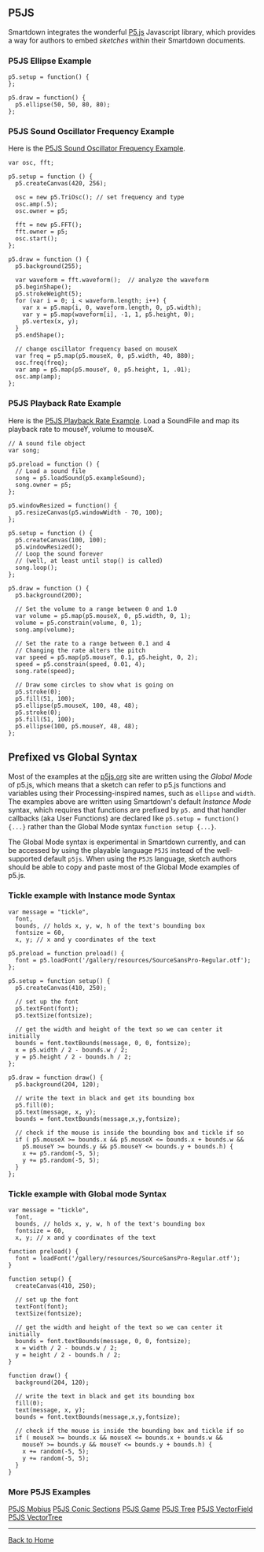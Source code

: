 ## P5JS

Smartdown integrates the wonderful [P5.js](https://p5js.org/) Javascript library, which provides a way for authors to embed *sketches* within their Smartdown documents.


### P5JS Ellipse Example


```p5js/playable
p5.setup = function() {
};

p5.draw = function() {
  p5.ellipse(50, 50, 80, 80);
};
```


### P5JS Sound Oscillator Frequency Example

Here is the [P5JS Sound Oscillator Frequency Example](https://p5js.org/examples/examples/Sound_Oscillator_Frequency.php).

```p5js/playable
var osc, fft;

p5.setup = function () {
  p5.createCanvas(420, 256);

  osc = new p5.TriOsc(); // set frequency and type
  osc.amp(.5);
  osc.owner = p5;

  fft = new p5.FFT();
  fft.owner = p5;
  osc.start();
};

p5.draw = function () {
  p5.background(255);

  var waveform = fft.waveform();  // analyze the waveform
  p5.beginShape();
  p5.strokeWeight(5);
  for (var i = 0; i < waveform.length; i++) {
    var x = p5.map(i, 0, waveform.length, 0, p5.width);
    var y = p5.map(waveform[i], -1, 1, p5.height, 0);
    p5.vertex(x, y);
  }
  p5.endShape();

  // change oscillator frequency based on mouseX
  var freq = p5.map(p5.mouseX, 0, p5.width, 40, 880);
  osc.freq(freq);
  var amp = p5.map(p5.mouseY, 0, p5.height, 1, .01);
  osc.amp(amp);
};
```


### P5JS Playback Rate Example

Here is the [P5JS Playback Rate Example](https://p5js.org/examples/examples/Sound_Playback_Rate.php). Load a SoundFile and map its playback rate to mouseY, volume to mouseX.


```p5js/playable
// A sound file object
var song;

p5.preload = function () {
  // Load a sound file
  song = p5.loadSound(p5.exampleSound);
  song.owner = p5;
};

p5.windowResized = function() {
  p5.resizeCanvas(p5.windowWidth - 70, 100);
};

p5.setup = function () {
  p5.createCanvas(100, 100);
  p5.windowResized();
  // Loop the sound forever
  // (well, at least until stop() is called)
  song.loop();
};

p5.draw = function () {
  p5.background(200);

  // Set the volume to a range between 0 and 1.0
  var volume = p5.map(p5.mouseX, 0, p5.width, 0, 1);
  volume = p5.constrain(volume, 0, 1);
  song.amp(volume);

  // Set the rate to a range between 0.1 and 4
  // Changing the rate alters the pitch
  var speed = p5.map(p5.mouseY, 0.1, p5.height, 0, 2);
  speed = p5.constrain(speed, 0.01, 4);
  song.rate(speed);

  // Draw some circles to show what is going on
  p5.stroke(0);
  p5.fill(51, 100);
  p5.ellipse(p5.mouseX, 100, 48, 48);
  p5.stroke(0);
  p5.fill(51, 100);
  p5.ellipse(100, p5.mouseY, 48, 48);
};
```


## Prefixed vs Global Syntax

Most of the examples at the [p5js.org](https://p5js.org) site are written using the *Global Mode* of p5.js, which means that a sketch can refer to p5.js functions and variables using their Processing-inspired names, such as `ellipse` and `width`. The examples above are written using Smartdown's default *Instance Mode* syntax, which requires that functions are prefixed by `p5.` and that handler callbacks (aka User Functions) are declared like `p5.setup = function() {...}` rather than the Global Mode syntax `function setup {...}`.

The Global Mode syntax is experimental in Smartdown currently, and can be accessed by using the playable language `P5JS` instead of the well-supported default `p5js`. When using the `P5JS` language, sketch authors should be able to copy and paste most of the Global Mode examples of p5.js.


### Tickle example with Instance mode Syntax

```p5js/playable/autoplay
var message = "tickle",
  font,
  bounds, // holds x, y, w, h of the text's bounding box
  fontsize = 60,
  x, y; // x and y coordinates of the text

p5.preload = function preload() {
  font = p5.loadFont('/gallery/resources/SourceSansPro-Regular.otf');
};

p5.setup = function setup() {
  p5.createCanvas(410, 250);

  // set up the font
  p5.textFont(font);
  p5.textSize(fontsize);

  // get the width and height of the text so we can center it initially
  bounds = font.textBounds(message, 0, 0, fontsize);
  x = p5.width / 2 - bounds.w / 2;
  y = p5.height / 2 - bounds.h / 2;
};

p5.draw = function draw() {
  p5.background(204, 120);

  // write the text in black and get its bounding box
  p5.fill(0);
  p5.text(message, x, y);
  bounds = font.textBounds(message,x,y,fontsize);

  // check if the mouse is inside the bounding box and tickle if so
  if ( p5.mouseX >= bounds.x && p5.mouseX <= bounds.x + bounds.w &&
    p5.mouseY >= bounds.y && p5.mouseY <= bounds.y + bounds.h) {
    x += p5.random(-5, 5);
    y += p5.random(-5, 5);
  }
};
```

### Tickle example with Global mode Syntax

```P5JS/playable/autoplay
var message = "tickle",
  font,
  bounds, // holds x, y, w, h of the text's bounding box
  fontsize = 60,
  x, y; // x and y coordinates of the text

function preload() {
  font = loadFont('/gallery/resources/SourceSansPro-Regular.otf');
}

function setup() {
  createCanvas(410, 250);

  // set up the font
  textFont(font);
  textSize(fontsize);

  // get the width and height of the text so we can center it initially
  bounds = font.textBounds(message, 0, 0, fontsize);
  x = width / 2 - bounds.w / 2;
  y = height / 2 - bounds.h / 2;
}

function draw() {
  background(204, 120);

  // write the text in black and get its bounding box
  fill(0);
  text(message, x, y);
  bounds = font.textBounds(message,x,y,fontsize);

  // check if the mouse is inside the bounding box and tickle if so
  if ( mouseX >= bounds.x && mouseX <= bounds.x + bounds.w &&
    mouseY >= bounds.y && mouseY <= bounds.y + bounds.h) {
    x += random(-5, 5);
    y += random(-5, 5);
  }
}
```


### More P5JS Examples

[P5JS Mobius](:@Mobius)
[P5JS Conic Sections](:@Conic)
[P5JS Game](:@Games)
[P5JS Tree](:@Tree)
[P5JS VectorField](:@VectorField)
[P5JS VectorTree](:@VectorTree)

---

[Back to Home](:@Home)

